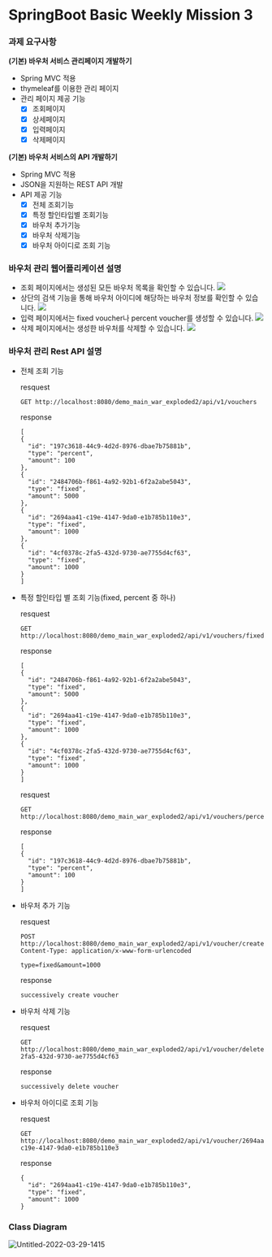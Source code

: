 # SpringBoot Basic Weekly Mission 3
### 과제 요구사항

**(기본) 바우처 서비스 관리페이지 개발하기**

- Spring MVC 적용
- thymeleaf를 이용한 관리 페이지
- 관리 페이지 제공 기능 
  - [x]  조회페이지
  - [x]  상세페이지
  - [x]  입력페이지
  - [x]  삭제페이지

**(기본) 바우처 서비스의 API 개발하기**

- Spring MVC 적용
- JSON을 지원하는 REST API 개발
- API 제공 기능
  - [x]  전체 조회기능
  - [x]  특정 할인타입별 조회기능
  - [x]  바우처 추가기능
  - [x]  바우처 삭제기능
  - [x]  바우처 아이디로 조회 기능
  
### **바우처 관리 웹어플리케이션 설명**
- 조회 페이지에서는 생성된 모든 바우처 목록을 확인할 수 있습니다.
  ![](https://velog.velcdn.com/images/y005/post/b11f8548-da3b-4999-b18e-ce081c87927a/image.png)
- 상단의 검색 기능을 통해 바우처 아이디에 해당하는 바우처 정보를 확인할 수 있습니다.
  ![](https://velog.velcdn.com/images/y005/post/42528e4a-8fad-4878-9d00-4390991d9cf6/image.png)
- 입력 페이지에서는 fixed voucher나 percent voucher를 생성할 수 있습니다.
  ![](https://velog.velcdn.com/images/y005/post/de3937e9-85c9-4c72-a391-1052be861eda/image.png)
- 삭제 페이지에서는 생성한 바우처를 삭제할 수 있습니다.
  ![](https://velog.velcdn.com/images/y005/post/673d03db-fe85-49d5-9eec-c485735b648f/image.png)

### **바우처 관리 Rest API 설명**
- 전체 조회 기능

  resquest
  ```
  GET http://localhost:8080/demo_main_war_exploded2/api/v1/vouchers
  ```
  response
  ```
  [
  {
    "id": "197c3618-44c9-4d2d-8976-dbae7b75881b",
    "type": "percent",
    "amount": 100
  },
  {
    "id": "2484706b-f861-4a92-92b1-6f2a2abe5043",
    "type": "fixed",
    "amount": 5000
  },
  {
    "id": "2694aa41-c19e-4147-9da0-e1b785b110e3",
    "type": "fixed",
    "amount": 1000
  },
  {
    "id": "4cf0378c-2fa5-432d-9730-ae7755d4cf63",
    "type": "fixed",
    "amount": 1000
  }
  ]
  ```

- 특정 할인타입 별 조회 기능(fixed, percent 중 하나)

  resquest
  ```
  GET http://localhost:8080/demo_main_war_exploded2/api/v1/vouchers/fixed
  ```
  response
  ```
  [
  {
    "id": "2484706b-f861-4a92-92b1-6f2a2abe5043",
    "type": "fixed",
    "amount": 5000
  },
  {
    "id": "2694aa41-c19e-4147-9da0-e1b785b110e3",
    "type": "fixed",
    "amount": 1000
  },
  {
    "id": "4cf0378c-2fa5-432d-9730-ae7755d4cf63",
    "type": "fixed",
    "amount": 1000
  }
  ]
  ```
  resquest
  ```
  GET http://localhost:8080/demo_main_war_exploded2/api/v1/vouchers/percent
  ```
  response
  ```
  [
  {
    "id": "197c3618-44c9-4d2d-8976-dbae7b75881b",
    "type": "percent",
    "amount": 100
  }
  ]
  ``` 

- 바우처 추가 기능

  resquest
  ```
  POST http://localhost:8080/demo_main_war_exploded2/api/v1/voucher/create
  Content-Type: application/x-www-form-urlencoded
  
  type=fixed&amount=1000
  ```
  response
  ```
  successively create voucher
  ```
- 바우처 삭제 기능

  resquest
  ```
  GET http://localhost:8080/demo_main_war_exploded2/api/v1/voucher/delete/4cf0378c-2fa5-432d-9730-ae7755d4cf63
  ```
  response
  ```
  successively delete voucher
  ```
- 바우처 아이디로 조회 기능

  resquest
  ```
  GET http://localhost:8080/demo_main_war_exploded2/api/v1/voucher/2694aa41-c19e-4147-9da0-e1b785b110e3
  ```
  response
  ```
  {
    "id": "2694aa41-c19e-4147-9da0-e1b785b110e3",
    "type": "fixed",
    "amount": 1000
  }
  ```

### Class Diagram

![Untitled-2022-03-29-1415](https://user-images.githubusercontent.com/37391733/163552243-7c7b42fb-3fb1-49b1-b612-9cce565bef8b.png)
